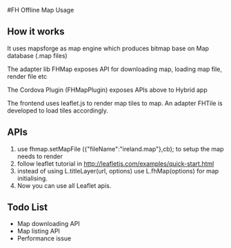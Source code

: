 #FH Offline Map Usage

## How it works

It uses mapsforge as map engine which produces bitmap base on Map database (.map files)

The adapter lib FHMap exposes API for downloading map, loading map file, render file etc

The Cordova Plugin (FHMapPlugin) exposes APIs above to Hybrid app

The frontend uses leaflet.js to render map tiles to map. An adapter FHTile is developed to load tiles accordingly.

## APIs

1. use fhmap.setMapFile ({"fileName":"ireland.map"},cb); to setup the map needs to render
2. follow leaflet tutorial in http://leafletjs.com/examples/quick-start.html
3. instead of using L.titleLayer(url, options) use L.fhMap(options) for map initialising.
4. Now you can use all Leaflet apis.

## Todo List

* Map downloading API
* Map listing API
* Performance issue